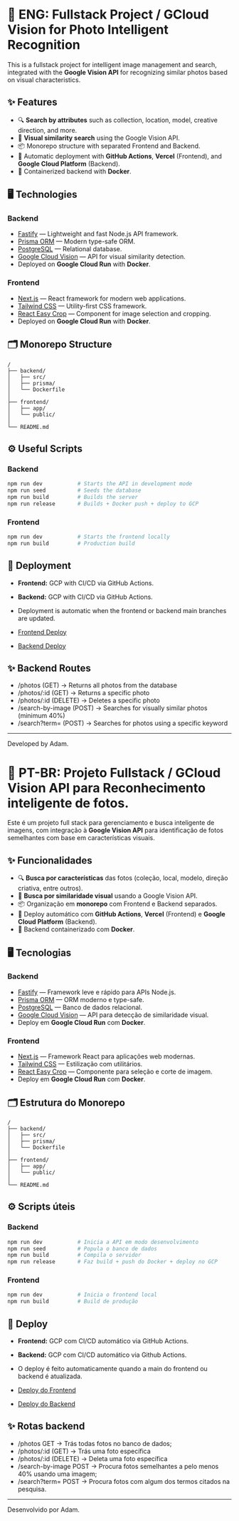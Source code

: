 
# 📸 ENG: Fullstack Project / GCloud Vision for Photo Intelligent Recognition

This is a fullstack project for intelligent image management and search, integrated with the **Google Vision API** for recognizing similar photos based on visual characteristics.

## ✨ Features

- 🔍 **Search by attributes** such as collection, location, model, creative direction, and more.
- 🧠 **Visual similarity search** using the Google Vision API.
- 📦 Monorepo structure with separated Frontend and Backend.
- 🚀 Automatic deployment with **GitHub Actions**, **Vercel** (Frontend), and **Google Cloud Platform** (Backend).
- 🐳 Containerized backend with **Docker**.

## 🖥️ Technologies

### Backend
- [Fastify](https://fastify.dev/) — Lightweight and fast Node.js API framework.
- [Prisma ORM](https://www.prisma.io/) — Modern type-safe ORM.
- [PostgreSQL](https://www.postgresql.org/) — Relational database.
- [Google Cloud Vision](https://cloud.google.com/vision) — API for visual similarity detection.
- Deployed on **Google Cloud Run** with **Docker**.

### Frontend
- [Next.js](https://nextjs.org/) — React framework for modern web applications.
- [Tailwind CSS](https://tailwindcss.com/) — Utility-first CSS framework.
- [React Easy Crop](https://github.com/ValeryBugakov/react-easy-crop) — Component for image selection and cropping.
- Deployed on **Google Cloud Run** with **Docker**.

## 🗂 Monorepo Structure

```
/
├── backend/
│   ├── src/
│   ├── prisma/
│   └── Dockerfile
│
├── frontend/
│   ├── app/
│   └── public/
│
└── README.md
```

## ⚙️ Useful Scripts

### Backend
```bash
npm run dev           # Starts the API in development mode
npm run seed          # Seeds the database
npm run build         # Builds the server
npm run release       # Builds + Docker push + deploy to GCP
```

### Frontend
```bash
npm run dev           # Starts the frontend locally
npm run build         # Production build
```

## 🚀 Deployment

- **Frontend:** GCP with CI/CD via GitHub Actions.
- **Backend:** GCP with CI/CD via GitHub Actions.

- Deployment is automatic when the frontend or backend main branches are updated.

- [Frontend Deploy](https://farm-rio-434732873433.us-central1.run.app)
- [Backend Deploy](https://photos-api-434732873433.us-central1.run.app)

## ✨ Backend Routes

- /photos (GET) -> Returns all photos from the database
- /photos/:id (GET) -> Returns a specific photo
- /photos/:id (DELETE) -> Deletes a specific photo
- /search-by-image (POST) -> Searches for visually similar photos (minimum 40%)
- /search?term=<term> (POST) -> Searches for photos using a specific keyword

---

Developed by Adam.


# 📸 PT-BR: Projeto Fullstack / GCloud Vision API para Reconhecimento inteligente de fotos.

Este é um projeto full stack para gerenciamento e busca inteligente de imagens, com integração à **Google Vision API** para identificação de fotos semelhantes com base em características visuais.

## ✨ Funcionalidades

- 🔍 **Busca por características** das fotos (coleção, local, modelo, direção criativa, entre outros).
- 🧠 **Busca por similaridade visual** usando a Google Vision API.
- 📦 Organização em **monorepo** com Frontend e Backend separados.
- 🚀 Deploy automático com **GitHub Actions**, **Vercel** (Frontend) e **Google Cloud Platform** (Backend).
- 🐳 Backend containerizado com **Docker**.

## 🖥️ Tecnologias

### Backend
- [Fastify](https://fastify.dev/) — Framework leve e rápido para APIs Node.js.
- [Prisma ORM](https://www.prisma.io/) — ORM moderno e type-safe.
- [PostgreSQL](https://www.postgresql.org/) — Banco de dados relacional.
- [Google Cloud Vision](https://cloud.google.com/vision) — API para detecção de similaridade visual.
- Deploy em **Google Cloud Run** com **Docker**.

### Frontend
- [Next.js](https://nextjs.org/) — Framework React para aplicações web modernas.
- [Tailwind CSS](https://tailwindcss.com/) — Estilização com utilitários.
- [React Easy Crop](https://github.com/ValeryBugakov/react-easy-crop) — Componente para seleção e corte de imagem.
- Deploy em **Google Cloud Run** com **Docker**.

## 🗂 Estrutura do Monorepo

```
/
├── backend/
│   ├── src/
│   ├── prisma/
│   └── Dockerfile
│
├── frontend/
│   ├── app/
│   └── public/
│
└── README.md
```

## ⚙️ Scripts úteis

### Backend
```bash
npm run dev           # Inicia a API em modo desenvolvimento
npm run seed          # Popula o banco de dados
npm run build         # Compila o servidor
npm run release       # Faz build + push do Docker + deploy no GCP
```

### Frontend
```bash
npm run dev           # Inicia o frontend local
npm run build         # Build de produção
```

## 🚀 Deploy

- **Frontend:** GCP com CI/CD automático via GitHub Actions.
- **Backend:** GCP com CI/CD automático via Github Actions.

- O deploy é feito automaticamente quando a main do frontend ou backend é atualizada.

- [Deploy do Frontend](https://farm-rio-434732873433.us-central1.run.app)
- [Deploy do Backend](https://photos-api-434732873433.us-central1.run.app)


## ✨ Rotas backend

- /photos GET -> Trás todas fotos no banco de dados;
- /photos/:id (GET) -> Trás uma foto específica
- /photos/:id (DELETE) -> Deleta uma foto específica
- /search-by-image POST -> Procura fotos semelhantes a pelo menos 40% usando uma imagem;
- /search?term=<term> POST -> Procura fotos com algum dos termos citados na pesquisa.

---

Desenvolvido por Adam.

